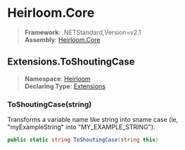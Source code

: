 # Heirloom.Core

> **Framework**: .NETStandard,Version=v2.1  
> **Assembly**: [Heirloom.Core][0]  

## Extensions.ToShoutingCase

> **Namespace**: [Heirloom][0]  
> **Declaring Type**: [Extensions][1]  

### ToShoutingCase(string)

Transforms a variable name like string into sname case (ie, "myExampleString" into "MY_EXAMPLE_STRING").

```cs
public static string ToShoutingCase(string this)
```

[0]: ../../../Heirloom.Core.md
[1]: ../Extensions.md
